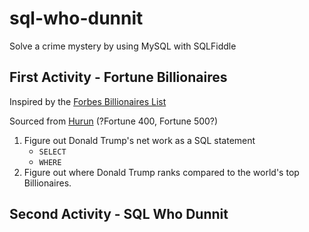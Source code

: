 # sql-who-dunnit
Solve a crime mystery by using MySQL with SQLFiddle

## First Activity - Fortune Billionaires

Inspired by the [Forbes Billionaires List](http://www.forbes.com/billionaires/list/)

Sourced from [Hurun](http://www.hurun.net/en/ArticleShow.aspx?nid=9607)
(?Fortune 400, Fortune 500?)

1. Figure out Donald Trump's net work as a SQL statement
    * `SELECT`
    * `WHERE`
2. Figure out where Donald Trump ranks compared to the world's top Billionaires.

## Second Activity - SQL Who Dunnit

